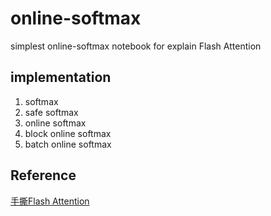 # online-softmax
simplest online-softmax notebook for explain Flash Attention

## implementation

1. softmax 
2. safe softmax
3. online softmax
4. block online softmax
5. batch online softmax

## Reference

[手撕Flash Attention](https://zhuanlan.zhihu.com/p/663932651)



